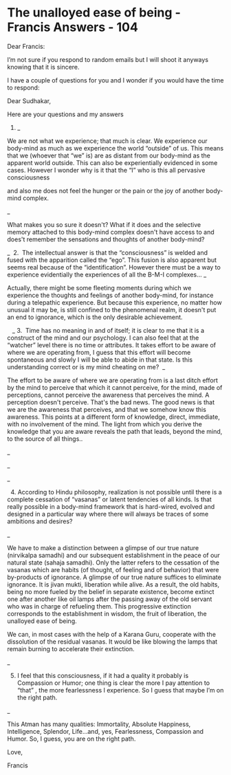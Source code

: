 # The unalloyed ease of being - Francis Answers - 104

Dear Francis:&nbsp;

  

I&rsquo;m not sure if you respond to random emails but I will shoot it anyways knowing that it is sincere.&nbsp;

I have a couple of questions for you and I wonder if you would have the time to respond:

  

Dear Sudhakar,

  

Here are your questions and my answers  

1.  _

We are not what we experience; that much is clear. We experience our body-mind as much as we experience the world &ldquo;outside&rdquo; of us. This means that we (whoever that &ldquo;we&rdquo; is) are as distant from our body-mind as the apparent world outside. This can also be experientially evidenced in some cases. However I wonder why is it that the &ldquo;I&rdquo; who is this all pervasive consciousness&nbsp;

and also me does not feel the hunger or the pain or the joy of another body-mind complex.

_

  

What makes you so sure it doesn't? What if it does and the selective memory attached to this body-mind complex doesn't have access to and does't remember the sensations and thoughts of another body-mind?&nbsp;

  

_
&nbsp;2. &nbsp;The intellectual answer is that the &ldquo;consciousness&rdquo; is welded and fused with the apparition called the &ldquo;ego&rdquo;. This fusion is also apparent but seems real because of the &ldquo;identification&rdquo;. However there must be a way to experience evidentially the experiences of all the B-M-I complexes...
_

  

Actually, there might be some fleeting moments during which we experience the thoughts and feelings of another body-mind, for instance during a telepathic experience. But because this experience, no matter how unusual it may be, is still confined to the phenomenal realm, it doesn't put an end to ignorance, which is the only desirable achievement.

  

&nbsp;&nbsp;
_
3. &nbsp;Time has no meaning in and of itself; it is clear to me that it is a construct of the mind and our psychology. I can also feel that at the &ldquo;watcher&rdquo; level there is no time or attributes. It takes effort to be aware of where we are operating from, I guess that this effort will become spontaneous and slowly I will be able to abide in that state. Is this understanding correct or is my mind cheating on me?&nbsp;
_
  

The effort to be aware of where we are operating from is a last ditch effort by the mind to perceive that which it cannot perceive, for the mind, made of perceptions, cannot perceive the awareness that perceives the mind. A perception doesn't perceive. That's the bad news. The good news is that we are the awareness that perceives, and that we somehow know this awareness. This points at a different form of knowledge, direct, immediate, with no involvement of the mind. The light from which you derive the knowledge that you are aware reveals the path that leads, beyond the mind, to the source of all things..

 _

  

_ 

_

&nbsp;&nbsp;4. According to Hindu philosophy, realization is not possible until there is a complete cessation of &ldquo;vasanas&rdquo; or latent tendencies of all kinds. Is that really possible in a body-mind framework that is hard-wired, evolved and designed in a particular way where there will always be traces of some ambitions and desires?

_

  

We have to make a distinction between a glimpse of our true nature (nirvikalpa samadhi) and our subsequent establishment in the peace of our natural state (sahaja samadhi). Only the latter refers to the cessation of the vasanas which are habits (of thought, of feeling and of behavior) that were by-products of ignorance. A glimpse of our true nature suffices to eliminate ignorance. It is jivan mukti, liberation while alive. As a result, the old habits, being no more fueled by the belief in separate existence, become extinct one after another like oil lamps after the passing away of the old servant who was in charge of refueling them. This progressive extinction corresponds to the establishment in wisdom, the fruit of liberation, the unalloyed ease of being.

We can, in most cases with the help of a Karana Guru, cooperate with the dissolution of the residual vasanas. It would be like blowing the lamps that remain burning to accelerate their extinction.&nbsp;

  

_

5. I feel that this consciousness, if it had a quality it probably is Compassion or Humor; one thing is clear the more I pay attention to &ldquo;that&rdquo; , the more fearlessness I experience. So I guess that maybe I&rsquo;m on the right path.

_

  

This Atman has many qualities: Immortality, Absolute Happiness, Intelligence, Splendor, Life&hellip;and, yes, Fearlessness, Compassion and Humor. So, I guess, you are on the right path.

  

Love,

  

Francis

